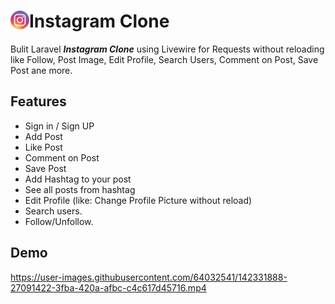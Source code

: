 # <img align="left" alt="Instagram" width="30px" src="public/images/instgram.png" draggable="false" /> Instagram Clone 

<!-- ([Click to try 🚀](http://instagram-clone00.herokuapp.com/)) -->
Bulit Laravel **_Instagram Clone_** using Livewire for Requests without reloading like Follow, Post Image, Edit Profile, Search Users, Comment on Post, Save Post ane more.


## Features

- Sign in / Sign UP
- Add Post
- Like Post
- Comment on Post
- Save Post
- Add Hashtag to your post
- See all posts from hashtag
- Edit Profile (like: Change Profile Picture without reload)
- Search users.
- Follow/Unfollow.

## Demo



https://user-images.githubusercontent.com/64032541/142331888-27091422-3fba-420a-afbc-c4c617d45716.mp4





